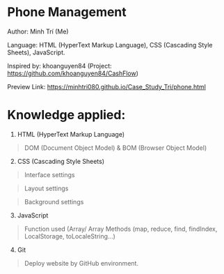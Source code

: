 
# Phone Management 
Author: Minh Trí  (Me)

Language: HTML (HyperText Markup Language), CSS (Cascading Style Sheets), JavaScript.

Inspired by: khoanguyen84 (Project: https://github.com/khoanguyen84/CashFlow)

Preview Link: https://minhtri080.github.io/Case_Study_Tri/phone.html

# Knowledge applied:

1. HTML (HyperText Markup Language)
> DOM (Document Object Model) & BOM (Browser Object Model)

2. CSS (Cascading Style Sheets)
> Interface settings

> Layout settings

> Background settings

3. JavaScript
> Function used (Array/ Array Methods (map, reduce, find, findIndex, LocalStorage, toLocaleString...)

4. Git
> Deploy website by GitHub environment.
